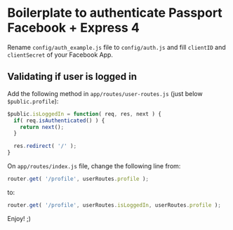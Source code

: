 # Boilerplate to authenticate Passport Facebook + Express 4

Rename `config/auth_example.js` file to `config/auth.js` and fill `clientID` and `clientSecret` of your Facebook App.

## Validating if user is logged in

Add the following method in `app/routes/user-routes.js` (just below `$public.profile`):

```javascript
$public.isLoggedIn = function( req, res, next ) {
  if( req.isAuthenticated() ) {
    return next();
  }

  res.redirect( '/' );
}
```

On `app/routes/index.js` file, change the following line from:

```javascript
router.get( '/profile', userRoutes.profile );
```

to:

```javascript
router.get( '/profile', userRoutes.isLoggedIn, userRoutes.profile );
```

Enjoy! ;)